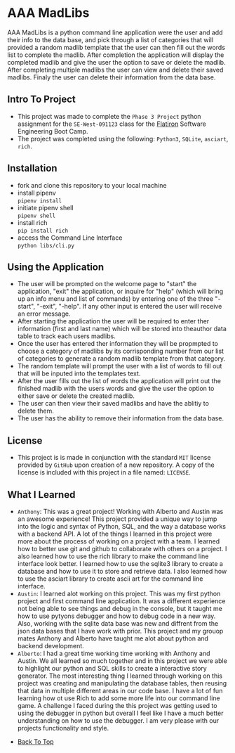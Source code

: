 # AAA MadLibs

AAA MadLibs is a python command line application were the user and add their info to the data base, and pick through a list of categories that will provided a random madlib template that the user can then fill out the words list to complete the madlib. After completion the application will display the completed madlib and give the user the option to save or delete the madlib. After completing multiple madlibs the user can view and delete their saved madlibs. Finaly the user can delete their information from the data base.

## Intro To Project

- This project was made to complete the `Phase 3 Project` python assignment for the `SE-West-091123` class for the [Flatiron](https://flatironschool.com/) Software Engineering Boot Camp.
- The project was completed using the following: `Python3`, `SQLite`, `asciart`, `rich`.

## Installation

- fork and clone this repository to your local machine
- install pipenv <br>
  `pipenv install`
- initiate pipenv shell <br> `pipenv shell`
- install rich <br> `pip install rich`
- access the Command Line Interface <br> `python libs/cli.py`

## Using the Application

- The user will be prompted on the welcome page to "start" the application, "exit" the application, or inquire for "help" (which will bring up an info menu and list of commands) by entering one of the three "-start", "-exit", "-help". If any other input is entered the user will receive an error message.
- After starting the application the user will be required to enter ther information (first and last name) which will be stored into theauthor data table to track each users madlibs.
- Once the user has entered ther information they will be propmpted to choose a category of madlibs by its corrisponding number from our list of categories to generate a random madlib template from that category.
- The random template will prompt the user with a list of words to fill out that will be inputed into the templates text.
- After the user fills out the list of words the application will print out the finished madlib with the users words and give the user the option to either save or delete the created madlib.
- The user can then view their saved madlibs and have the ablitiy to delete them.
- The user has the ability to remove their information from the data base.

## License

- This project is is made in conjunction with the standard `MIT` license provided by `GitHub` upon creation of a new repository. A copy of the license is included with this project in a file named: `LICENSE`.

## What I Learned

- `Anthony`: This was a great project! Working with Alberto and Austin was an awesome experience! This project provided a unique way to jump into the logic and syntax of Python, SQL, and the way a database works with a backend API. A lot of the things I learned in this project were more about the process of working on a project with a team. I learned how to better use git and github to collaborate with others on a project. I also learned how to use the rich library to make the command line interface look better. I learned how to use the sqlite3 library to create a database and how to use it to store and retrieve data. I also learned how to use the asciart library to create ascii art for the command line interface.
- `Austin`: I learned alot working on this project. This was my first python project and first command line application. It was a different experience not being able to see things and debug in the console, but it taught me how to use pytyons debugger and how to debug code in a new way. Also, working with the sqlite data base was new and diffrent from the json data bases that I have work with prior. This project and my grouop mates Anthony and Alberto have taught me alot about python and backend development.
- `Alberto`: I had a great time working time working with Anthony and Austin. We all learned so much together and in this project we were able to highlight our python and SQL skills to create a interactive story generator. The most interesting thing I learned through working on this project was creating and manipulating the database tables, then reusing that data in multiple different areas in our code base. I have a lot of fun learning how ot use Rich to add some more life into our command line game. A challenge I faced during the this project was getting used to using the debugger in python but overall I feel like I have a much better understanding on how to use the debugger. I am very please with our projects functionality and style.

* [Back To Top](#AAA-MadLibs)
